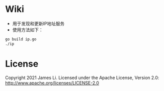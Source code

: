 # Wiki

- 用于发现和更新IP地址服务
- 使用方法如下：

```bash
go build ip.go
./ip
```


# License

Copyright 2021 James Li.
Licensed under the Apache License,
Version 2.0:
http://www.apache.org/licenses/LICENSE-2.0
